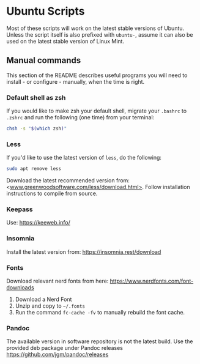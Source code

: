 # Ubuntu Scripts

Most of these scripts will work on the latest stable versions of Ubuntu. Unless the script itself is also prefixed with `ubuntu-`, assume it can also be used on the latest stable version of Linux Mint.

## Manual commands

This section of the README describes useful programs you will need to install - or configure - manually, when the time is right.

### Default shell as zsh

If you would like to make zsh your default shell, migrate your `.bashrc` to `.zshrc` and run the following (one time) from your terminal:

```bash
chsh -s "$(which zsh)"
```

### Less

If you'd like to use the latest version of `less`, do the following:

```bash
sudo apt remove less
```

Download the latest recommended version from: <www.greenwoodsoftware.com/less/download.html>. Follow installation instructions to compile from source.

### Keepass

Use: <https://keeweb.info/>

### Insomnia

Install the latest version from: <https://insomnia.rest/download>

### Fonts

Download relevant nerd fonts from here: <https://www.nerdfonts.com/font-downloads>

1. Download a Nerd Font
2. Unzip and copy to `~/.fonts`
3. Run the command `fc-cache -fv` to manually rebuild the font cache.

### Pandoc

The available version in software repository is not the latest build. Use the provided deb package under Pandoc releases <https://github.com/jgm/pandoc/releases>
